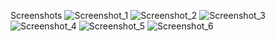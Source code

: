 Screenshots
![Screenshot_1](https://github.com/user-attachments/assets/4b61a8f1-03b3-4ec3-ba58-baecfcfe21a5) ![Screenshot_2](https://github.com/user-attachments/assets/f1a836dd-0411-447a-87c8-22d46136bbf3) ![Screenshot_3](https://github.com/user-attachments/assets/9a625faf-dd9c-4785-90bf-10e22e5b3763)
![Screenshot_4](https://github.com/user-attachments/assets/65a1f961-b0d7-4ad1-9876-7b15d953b467)  ![Screenshot_5](https://github.com/user-attachments/assets/93556cd0-1db0-4e8f-a79d-ddbedce1fb8b)  ![Screenshot_6](https://github.com/user-attachments/assets/a2de10ff-2c41-4852-930f-176c7c3f0c37)

